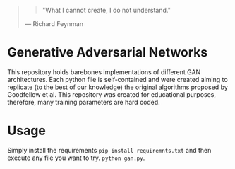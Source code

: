 
> > "What I cannot create, I do not understand."
>
> — Richard Feynman
> 

# Generative Adversarial Networks

This repository holds barebones implementations of different GAN architectures. 
Each python file is self-contained and were created aiming to replicate (to the best of our knowledge) the original algorithms proposed by Goodfellow et al.
This repository was created for educational purposes, therefore, many training parameters are hard coded. 

# Usage 

Simply install the requirements `pip install requiremnts.txt` and then execute any file you want to try. `python gan.py`.
